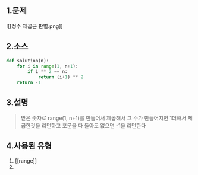 ## 1.문제
![[정수 제곱근 판별.png]]
## 2.소스
```python
def solution(n):
    for i in range(1, n+1):
        if i ** 2 == n:
            return (i+1) ** 2
    return -1
```

## 3.설명
>받은 숫자로 range(1, n+1)를 만들어서
>제곱해서 그 수가 만들어지면 1더해서 제곱한것을 리턴하고
>포문을 다 돌아도 없으면 -1을 리턴한다

## 4.사용된 유형
1) [[range]]
2)